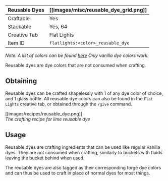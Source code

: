 | Reusable Dyes | [[images/misc/reusable_dye_grid.png]] |
|---------------|---------------------------------------|
| Craftable     | Yes                                   |
| Stackable     | Yes, 64                               |
| Creative Tab  | Flat Lights                           |
| Item ID       | `flatlights:<color>_reusable_dye`     |

_Note: A list of colors can be found [here](Colors) Only vanilla dye colors work._

Reusable dyes are dye colors that are not consumed when crafting.

## Obtaining
Reusable dyes can be crafted shapelessly with 1 of any dye color of choice, and 1 glass bottle. All reusable dye colors can also be found in the `Flat Lights` creative tab, or obtained through the `/give` command.

[[images/recipes/reusable_dye.png]]  
*The crafting recipe for lime reusable dye*

## Usage
Reusable dyes are crafting ingredients that can be used like regular vanilla dyes. They are not consumed when crafting, similarly to buckets with fluids leaving the bucket behind when used.

The reusable dyes are also tagged as their corresponding forge dye colors and can thus be used to craft in place of normal dyes for most things.